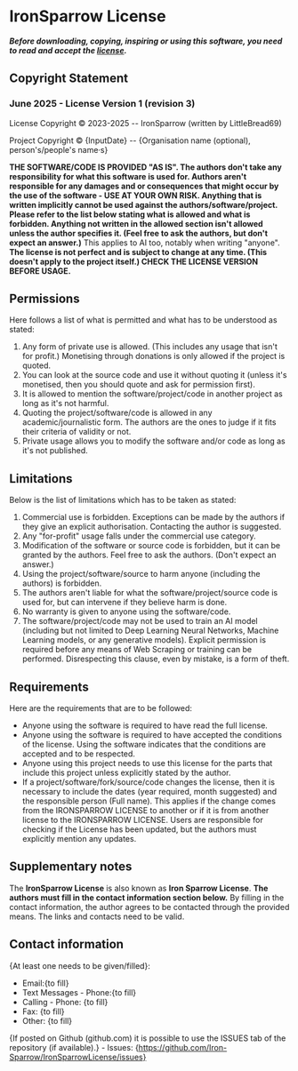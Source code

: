 # IronSparrow License

***Before downloading, copying, inspiring or using this software, you need to read and accept the [license](https://github.com/Iron-Sparrow/IronSparrowLicense/blob/main/IRONSPARROWLICENSE_ver1.md).***

## Copyright Statement

### June 2025 - License Version 1 (revision 3)

License Copyright © 2023-2025 -- IronSparrow (written by LittleBread69)

Project Copyright © {InputDate} -- {Organisation name (optional), person's/people's name·s}

**THE SOFTWARE/CODE IS PROVIDED "AS IS".  The authors don't take any responsibility for what this software is used for. Authors aren't responsible for any damages and or consequences that might occur by the use of the software - USE AT YOUR OWN RISK. Anything that is written implicitly cannot be used against the authors/software/project. Please refer to the list below stating what is allowed and what is forbidden. Anything not written in the allowed section isn't allowed unless the author specifies it. (Feel free to ask the authors, but don't expect an answer.)**
This applies to AI too, notably when writing "anyone".
**The license is not perfect and is subject to change at any time. (This doesn't apply to the project itself.) CHECK THE LICENSE VERSION BEFORE USAGE.**

## Permissions

Here follows a list of what is permitted and what has to be understood as stated:

 1. Any form of private use is allowed. (This includes any usage that isn't for profit.) Monetising through donations is only allowed if the project is quoted.
 2. You can look at the source code and use it without quoting it (unless it's monetised, then you should quote and ask for permission first).
 3. It is allowed to mention the software/project/code in another project as long as it's not harmful.
 4. Quoting the project/software/code is allowed in any academic/journalistic form. The authors are the ones to judge if it fits their criteria of validity or not.
 5. Private usage allows you to modify the software and/or code as long as it's not published.

## Limitations

Below is the list of limitations which has to be taken as stated:

 1. Commercial use is forbidden. Exceptions can be made by the authors if they give an explicit authorisation. Contacting the author is suggested.
 2. Any "for-profit" usage falls under the commercial use category.
 3. Modification of the software or source code is forbidden, but it can be granted by the authors. Feel free to ask the authors. (Don't expect an answer.)
 4. Using the project/software/source to harm anyone (including the authors) is forbidden.
 5. The authors aren't liable for what the software/project/source code is used for, but can intervene if they believe harm is done.
 6. No warranty is given to anyone using the software/code.
 7. The software/project/code may not be used to train an AI model (including but not limited to Deep Learning Neural Networks, Machine Learning models, or any generative models). Explicit permission is required before any means of Web Scraping or training can be performed. Disrespecting this clause, even by mistake, is a form of theft.

## Requirements

Here are the requirements that are to be followed:

- Anyone using the software is required to have read the full license.
- Anyone using the software is required to have accepted the conditions of the license. Using the software indicates that the conditions are accepted and to be respected.
- Anyone using this project needs to use this license for the parts that include this project unless explicitly stated by the author.
- If a project/software/fork/source/code changes the license, then it is necessary to include the dates (year required, month suggested) and the responsible person (Full name). This applies if the change comes from the IRONSPARROW LICENSE to another or if it is from another license to the IRONSPARROW LICENSE. Users are responsible for checking if the License has been updated, but the authors must explicitly mention any updates.

## Supplementary notes

The **IronSparrow License** is also known as **Iron Sparrow License**.
**The authors must fill in the contact information section below.**
By filling in the contact information, the author agrees to be contacted through the provided means. The links and contacts need to be valid.

## Contact information

{At least one needs to be given/filled}:
 - Email:{to fill}
 - Text Messages - Phone:{to fill}
 - Calling - Phone: {to fill}
 - Fax: {to fill}
 - Other: {to fill}


{If posted on Github (github.com) it is possible to use the ISSUES tab of the repository (if available).}
    - Issues: {https://github.com/Iron-Sparrow/IronSparrowLicense/issues}